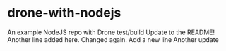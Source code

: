 # drone-with-nodejs
An example NodeJS repo with Drone test/build
Update to the README!
Another line added here.
Changed again.
Add a new line
Another update
